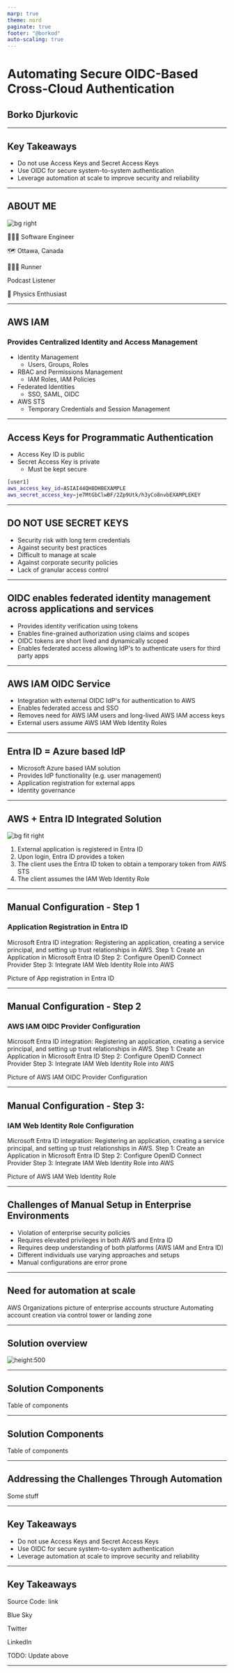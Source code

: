 ```yaml
---
marp: true
theme: nord
paginate: true
footer: "@borkod"
auto-scaling: true 
---
```


<!-- Slide 1: Title Slide -->
# Automating Secure OIDC-Based Cross-Cloud Authentication

## Borko Djurkovic

---

<!-- Slide: Key Takeaways -->
## Key Takeaways

- Do not use Access Keys and Secret Access Keys
- Use OIDC for secure system-to-system authentication
- Leverage automation at scale to improve security and reliability

---

<!--

Slide: About Me

Recommended podcast: Stuff You Should Know

-->
## ABOUT ME

<style>
@import 'https://cdnjs.cloudflare.com/ajax/libs/font-awesome/4.7.0/css/font-awesome.min.css';
</style>

![bg right](./images/ottawa.jpg)

👨🏻‍💻 Software Engineer

🗺 Ottawa, Canada

🏃🏻‍➡️ Runner

<i class="fa fa-podcast"></i> Podcast Listener

🔭 Physics Enthusiast

---


<!-- 

Slide: AWS IAM
Identity Management

- AWS IAM enables the creation and management of user identities (users, groups, and roles) within AWS.
- Each identity can be assigned specific credentials, such as access keys, to authenticate against AWS resources.
- Supports multi-factor authentication (MFA) for additional security when users access AWS services.

Role-Based Access Control (RBAC) & Permission Management
- Permissions are granted through policies that define what actions are allowed on specific resources.
- IAM uses roles to assign permissions, rather than assigning them directly to users, offering more flexible and scalable management.
- Fine grained access control helps implement the principle of least privilege by ensuring users only have the permissions needed for their role.

Federated Identity Integration (SSO, SAML, OIDC)
- IAM integrates with external identity providers (e.g., Microsoft Entra ID, Okta) to enable Single Sign-On (SSO) capabilities.
- Supports both SAML (Security Assertion Markup Language) and OIDC (OpenID Connect) for federating access to AWS and other applications.
- Enables seamless authentication from external directories, reducing the need for separate AWS credentials and improving security with centralized user management.

Temporary Credentials & Session Management
- AWS IAM allows for the issuance of temporary security credentials through AWS Security Token Service (STS).
- Ideal for situations requiring short-term access to AWS resources, such as third-party apps or external contractors.
- Temporary credentials are automatically revoked after a set time, reducing the risk of stale access permissions.

-->
## AWS IAM

### Provides Centralized Identity and Access Management

- Identity Management
  - Users, Groups, Roles
- RBAC and Permissions Management
  - IAM Roles, IAM Policies
- Federated Identities
  - SSO, SAML, OIDC
- AWS STS
  - Temporary Credentials and Session Management

---

<!--

Slide AWS IAM Authentication

- Access keys are used to authenticate users or services when interacting with AWS resources via the API, AWS CLI, or SDKs.
- An Access Key ID is public, while the Secret Access Key is private and must be kept secure.
- Together, they allow programmatic authentication without needing console credentials.
- The Access Key ID and Secret Access Key pair work like a username and password for API calls.
- Example: AWS Credentials File

-->
## Access Keys for Programmatic Authentication

- Access Key ID is public
- Secret Access Key is private
  - Must be kept secure

```bash
[user1]
aws_access_key_id=ASIAI44QH8DHBEXAMPLE
aws_secret_access_key=je7MtGbClwBF/2Zp9Utk/h3yCo8nvbEXAMPLEKEY
```

---

<!--

Slide: DO NOT USE SECRET KEYS

- Long-term access keys can be compromised if exposed or mishandled, leading to persistent security risks.
- Against prescribed security best practices.
- Managing access keys across multiple users, services, and systems becomes complex as environments grow.
- Access keys are harder to track and audit compared to roles with temporary credentials.
- Against corporate, enterprise, or regulatory security policies.
- Access keys are tied to specific IAM users, not roles or fine-grained policies.

-->
## DO NOT USE SECRET KEYS

- Security risk with long term credentials
- Against security best practices
- Difficult to manage at scale
- Against corporate security policies
- Lack of granular access control

---

<!--

Slide: OIDC

- OIDC is an authentication layer built on top of OAuth 2.0, enabling identity verification using tokens.
- OIDC extends OAuth 2.0 by providing additional ID Tokens that carry claims (user info) and scopes (permissions).
- This allows fine-grained authorization in apps by controlling what data users can access based on their identity.
- It allows applications to authenticate users via external identity providers (e.g., Google, Microsoft).
- OIDC is commonly used for Single Sign-On (SSO), allowing users to log in once and access multiple apps.
- Reduces the need for separate credentials.
- OIDC provides more secure and scalable user authentication compared to long-term AWS IAM access keys, which are prone to exposure and management overhead.
- OIDC tokens are short-lived and can be dynamically scoped, reducing the risk of stale or overly broad permissions that are common with IAM access keys.

-->
## OIDC enables federated identity management across applications and services

- Provides identity verification using tokens
- Enables fine-grained authorization using claims and scopes
- OIDC tokens are short lived and dynamically scoped
- Enables federated access allowing IdP's to authenticate users for third party apps

---

<!--

Slide: AWS OIDC

- AWS IAM OIDC (OpenID Connect) allows external identity providers (like Google or Microsoft Entra ID) to authenticate users for AWS services.
- It enables federated access, allowing users to sign in using their existing credentials, without needing separate AWS IAM user accounts.
- Supports temporary short-lived credentials
- Ideal for organizations that want to authenticate users from external identity providers like Google, Facebook, or enterprise SSO solutions.
- Useful for scenarios where users need access to AWS resources but should not have IAM user credentials (e.g., external contractors, third-party services).
- Reduces the risk of credential leakage by using short-lived tokens instead of long-term AWS IAM access keys.
- IAM Web Identity Roles allow users to assume AWS roles using tokens from external identity providers (such as OIDC-compatible services like Google, Facebook, or custom enterprise SSO solutions).

-->
## AWS IAM OIDC Service

- Integration with external OIDC IdP's for authentication to AWS
- Enables federated access and SSO
- Removes need for AWS IAM users and long-lived AWS IAM access keys
- External users assume AWS IAM Web Identity Roles

---

<!--

Slide: ENTRA ID

- Entra ID (formerly Azure Active Directory) allows organizations to manage users.
- Provides tools to manage lifecycle of uses such as provisioning and deprovisioning, access permissions.
- Governance and security - conditional access policies, MFA, advanced reporting
- Comprehensive cloud-based IdP
- Federated access enabling SSO via SAML or OIDC
- Provides ability to register applications and configuring OIDC, enabling obtaining tokens for API access

-->
## Entra ID = Azure based IdP

- Microsoft Azure based IAM solution
- Provides IdP functionality (e.g. user management)
- Application registration for external apps
- Identity governance

---

<!--

Slide: Integrated Solution

- An external process (e.g. CI/CD) logs in with an Azure service principal.
- When a login with the service principal is successful, it authorizes the use of the Azure App Registration and provides the client with a token that specifies the roles, audience, and permissions available to the client in Azure/Entra ID.
- The client uses the token obtained from Microsoft Entra ID to exchange it with a temporary token from AWS STS.
- AWS STS generates a temporary token and provides it to the client.
- The client is able to take on the IAM Web Identity Role and gain access to the resources permitted for that role.
- A trust policy within the IAM Web Identity Role authorizes AWS STS to exchange an Entra ID token for an AWS STS token.

-->
## AWS + Entra ID Integrated Solution

![bg fit right](./images/awsazureiamlight.png)

1. External application is registered in Entra ID
2. Upon login, Entra ID provides a token
3. The client uses the Entra ID token to obtain a temporary token from AWS STS
4. The client assumes the IAM Web Identity Role

---

<!--

Slide: Manual setup: Step 1

-->
## Manual Configuration - Step 1

### Application Registration in Entra ID

Microsoft Entra ID integration: Registering an application, creating a service principal, and setting up trust relationships in AWS.
Step 1: Create an Application in Microsoft Entra ID
Step 2: Configure OpenID Connect Provider
Step 3: Integrate IAM Web Identity Role into AWS

Picture of App registration in Entra ID

---

<!--

Slide: Manual setup: Step 2

-->
## Manual Configuration - Step 2

### AWS IAM OIDC Provider Configuration

Microsoft Entra ID integration: Registering an application, creating a service principal, and setting up trust relationships in AWS.
Step 1: Create an Application in Microsoft Entra ID
Step 2: Configure OpenID Connect Provider
Step 3: Integrate IAM Web Identity Role into AWS

Picture of AWS IAM OIDC Provider Configuration 

---

<!--

Slide: Manual setup: Step 3

-->
## Manual Configuration - Step 3:

### IAM Web Identity Role Configuration

Microsoft Entra ID integration: Registering an application, creating a service principal, and setting up trust relationships in AWS.
Step 1: Create an Application in Microsoft Entra ID
Step 2: Configure OpenID Connect Provider
Step 3: Integrate IAM Web Identity Role into AWS

Picture of AWS IAM Web Identity Role

---

<!--

Slide 10: Challenges of Manual Setup in Enterprise Environments

- Results in a violation of enterprise security policies and compliance because, when done by different individuals, it will result in varying approaches and setups.
- Needs substantial access privileges in both AWS and the IdP, potentially leading to significant security risks.
Requires a deep understanding of both platforms, a competence that can be lacking in many companies.


-->
## Challenges of Manual Setup in Enterprise Environments

- Violation of enterprise security policies
- Requires elevated privileges in both AWS and Entra ID
- Requires deep understanding of both platforms (AWS IAM and Entra ID)
- Different individuals use varying approaches and setups
- Manual configurations are error prone

---

<!--

Slide: Need for automation at scale

-->
## Need for automation at scale

AWS Organizations picture of enterprise accounts structure
Automating account creation via control tower or landing zone

---

<!--

Slide: Solution overview

-->
## Solution overview

![height:500](./images/solution.png)

---

<!-- Slide 13: Solution Components -->
## Solution Components

Table of components

---

<!-- Slide 14: Solution Components 2 -->
## Solution Components

Table of components

---

<!-- Slide 15: Addressing the Challenges Through Automation -->
## Addressing the Challenges Through Automation

Some stuff

---

<!-- Slide: Key Takeaways -->
## Key Takeaways

- Do not use Access Keys and Secret Access Keys
- Use OIDC for secure system-to-system authentication
- Leverage automation at scale to improve security and reliability

---

<!-- Slide: Info & Source Code -->
## Key Takeaways

Source Code: link

Blue Sky

Twitter

LinkedIn

TODO: Update above

---
